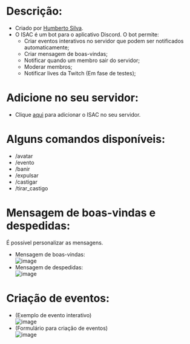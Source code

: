 # Descrição:
* Criado por [Humberto Silva](https://github.com/hptsilva/).
* O ISAC é um bot para o aplicativo Discord. O bot permite:
  * Criar eventos interativos no servidor que podem ser notificados automaticamente;
  * Criar mensagem de boas-vindas;
  * Notificar quando um membro sair do servidor;
  * Moderar membros;
  * Notificar lives da Twitch (Em fase de testes);

# Adicione no seu servidor:

* Clique [aqui](https://discord.com/oauth2/authorize?client_id=1136689149601124383&permissions=8&integration_type=0&scope=bot) para adicionar o ISAC no seu servidor.

# Alguns comandos disponíveis:

* /avatar
* /evento
* /banir
* /expulsar
* /castigar
* /tirar_castigo

# Mensagem de boas-vindas e despedidas:
É possível personalizar as mensagens.
* Mensagem de boas-vindas:  
![image](https://github.com/user-attachments/assets/ca9696fc-22fc-434d-8ce0-fb889306d24f)
* Mensagem de despedidas:  
![image](https://github.com/user-attachments/assets/4a61bb41-85f3-4b99-8f94-2d24a05654ee)

# Criação de eventos:

* (Exemplo de evento interativo)  
![image](https://github.com/user-attachments/assets/562e6fed-0456-46da-8b27-2d29449aa11b)
* (Formulário para criação de eventos)  
![image](https://github.com/user-attachments/assets/2b130c89-4ea8-42c0-9350-d6726dd167d2)
